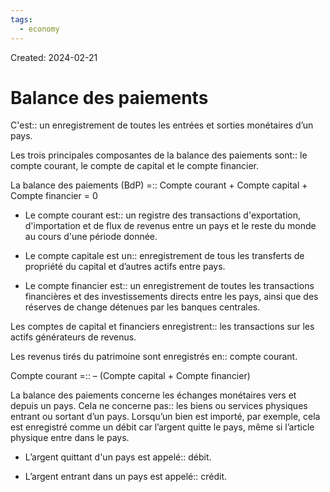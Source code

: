 ```yaml
---
tags:
  - economy
---
```

Created: 2024-02-21

# Balance des paiements

C'est:: un enregistrement de toutes les entrées et sorties monétaires d’un pays.
<!--SR:!2024-04-09,16,168-->

Les trois principales composantes de la balance des paiements sont:: le compte courant, le compte de capital et le compte financier.
<!--SR:!2024-06-21,76,276-->

La balance des paiements (BdP) =:: Compte courant + Compte capital + Compte financier = 0
<!--SR:!2024-04-12,30,260-->

- Le compte courant est:: un registre des transactions d'exportation, d'importation et de flux de revenus entre un pays et le reste du monde au cours d'une période donnée.
<!--SR:!2024-05-10,36,206-->
- Le compte capitale est un:: enregistrement de tous les transferts de propriété du capital et d’autres actifs entre pays.
<!--SR:!2024-04-13,10,148-->
- Le compte financier est:: un enregistrement de toutes les transactions financières et des investissements directs entre les pays, ainsi que des réserves de change détenues par les banques centrales.
<!--SR:!2024-04-08,6,136-->

Les comptes de capital et financiers enregistrent:: les transactions sur les actifs générateurs de revenus.
<!--SR:!2024-04-11,26,236-->

Les revenus tirés du patrimoine sont enregistrés en:: compte courant.
<!--SR:!2024-06-02,65,276-->

Compte courant =:: – (Compte capital + Compte financier)
<!--SR:!2024-04-09,16,228-->

La balance des paiements concerne les échanges monétaires vers et depuis un pays. Cela ne concerne pas:: les biens ou services physiques entrant ou sortant d’un pays. Lorsqu’un bien est importé, par exemple, cela est enregistré comme un débit car l’argent quitte le pays, même si l’article physique entre dans le pays.
<!--SR:!2024-04-17,29,228-->

- L’argent quittant d'un pays est appelé:: débit.
<!--SR:!2024-04-09,32,280-->
- L’argent entrant dans un pays est appelé:: crédit.
<!--SR:!2024-05-27,66,288-->


